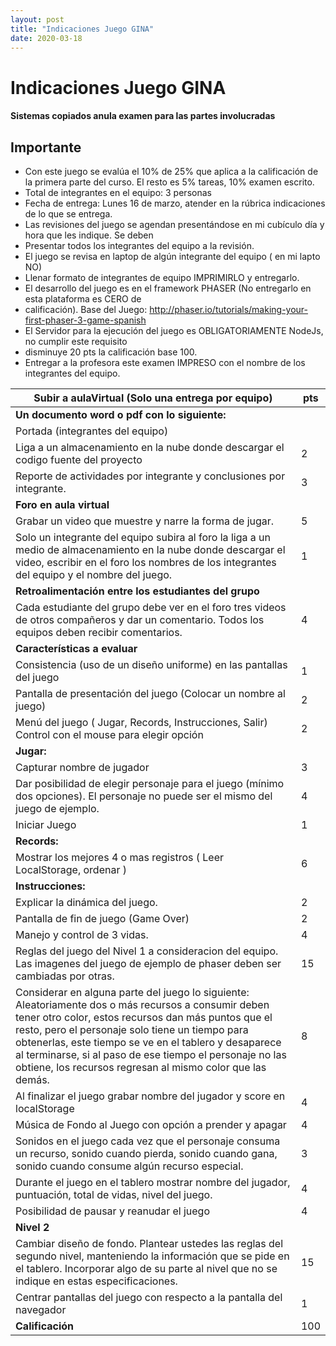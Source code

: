 ```yaml
---
layout: post
title: "Indicaciones Juego GINA"
date: 2020-03-18
---
```

# Indicaciones Juego GINA

#### Sistemas copiados anula examen para las partes involucradas

## Importante
* Con este juego se evalúa el 10% de 25% que aplica a la calificación de la primera parte del curso. El resto es 5% tareas, 10% examen escrito.
* Total de integrantes en el equipo: 3 personas
* Fecha de entrega: Lunes 16 de marzo, atender en la rúbrica indicaciones de lo que se entrega.
* Las revisiones del juego se agendan presentándose en mi cubículo día y hora que les indique. Se deben
* Presentar todos los integrantes del equipo a la revisión.
* El juego se revisa en laptop de algún integrante del equipo ( en mi lapto NO)
* Llenar formato de integrantes de equipo IMPRIMIRLO y entregarlo.
* El desarrollo del juego es en el framework PHASER (No entregarlo en esta plataforma es CERO de
* calificación). Base del Juego: http://phaser.io/tutorials/making-your-first-phaser-3-game-spanish
* El Servidor para la ejecución del juego es OBLIGATORIAMENTE NodeJs, no cumplir este requisito
* disminuye 20 pts la calificación base 100.
* Entregar a la profesora este examen IMPRESO con el nombre de los integrantes del equipo.

| Subir a aulaVirtual (Solo una entrega por equipo)                                                                                                                                                                                                                                                                                                                                                  | pts |
|----------------------------------------------------------------------------------------------------------------------------------------------------------------------------------------------------------------------------------------------------------------------------------------------------------------------------------------------------------------------------------------------------|-----|
| **Un documento word o pdf con lo siguiente:**                                                                                                                                                                                                                                                                      |     |
| Portada (integrantes del equipo)                                                                                                                                                                                                                                                                                                                                                                 |     |
| Liga a un almacenamiento en la nube donde descargar el codigo fuente del proyecto                                                                                                                                                                                                                                                                                                                | 2   |
| Reporte de actividades por integrante y conclusiones por integrante.                                                                                                                                                                                                                                                                                                                             | 3   |
| **Foro en aula virtual**                                                                                                                                                                                                                                                                                                                                                                               |     |
| Grabar un video que muestre y narre la forma de jugar.                                                                                                                                                                                                                                                                                                                                           | 5   |
| Solo un integrante del equipo subira al foro la liga a un medio de almacenamiento en la nube donde descargar el video, escribir en el foro los nombres de los integrantes del equipo y el nombre del juego.                                                                                                                                                                                      | 1   |
| **Retroalimentación entre los estudiantes del grupo**                                                                                                                                                                                                                                                                                                                                                  |     |
| Cada estudiante del grupo debe ver en el foro tres videos de otros compañeros y dar un comentario. Todos los equipos deben recibir comentarios.                                                                                                                                                                                                                                                  | 4   |
| **Características a evaluar**                                                                                                                                                                                                                                                                                                                                                                         |     |
| Consistencia (uso de un diseño uniforme) en las pantallas del juego                                                                                                                                                                                                                                                                                                                                | 1   |
| Pantalla de presentación del juego (Colocar un nombre al juego)                                                                                                                                                                                                                                                                                                                                    | 2   |
| Menú del juego ( Jugar, Records, Instrucciones, Salir) Control con el mouse para elegir opción                                                                                                                                                                                                                                                                                                     | 2   |
| **Jugar:**                                                                                                                                                                                                                                                                                                                                                                                             |     |
| Capturar nombre de jugador                                                                                                                                                                                                                                                                                                                                                                      | 3   |
| Dar posibilidad de elegir personaje para el juego (mínimo dos opciones). El personaje no puede ser el mismo del juego de ejemplo.                                                                                                                                                                                                                                                               | 4   |
| Iniciar Juego                                                                                                                                                                                                                                                                                                                                                                                   | 1   |
| **Records:**                                                                                                                                                                                                                                                                                                                                                                                           |     |
| Mostrar los mejores 4 o mas registros ( Leer LocalStorage, ordenar )                                                                                                                                                                                                                                                                                                                               | 6   |
| **Instrucciones:** |
| Explicar la dinámica del juego.                                                                                                                                                                                                                                                                                                                                                     | 2   |
| Pantalla de fin de juego (Game Over)                                                                                                                                                                                                                                                                                                                                                               | 2   |
| Manejo y control de 3 vidas.                                                                                                                                                                                                                                                                                                                                                                       | 4   |
| Reglas del juego del Nivel 1 a consideracion del equipo. Las imagenes del juego de ejemplo de phaser deben ser cambiadas por otras.                                                                                                                                                                                                                                                                | 15  |
|  Considerar en alguna parte del juego lo siguiente: Aleatoriamente dos o más recursos a consumir deben tener otro color, estos recursos dan más puntos que el resto, pero el personaje solo tiene un tiempo para obtenerlas, este tiempo se ve en el tablero y desaparece al terminarse, si al paso de ese tiempo el personaje no las obtiene, los recursos regresan al mismo color que las demás. | 8   |
| Al finalizar el juego grabar nombre del jugador y score en localStorage                                                                                                                                                                                                                                                                                                                            | 4   |
| Música de Fondo al Juego con opción a prender y apagar                                                                                                                                                                                                                                                                                                                                             | 4   |
|  Sonidos en el juego cada vez que el personaje consuma un recurso, sonido cuando pierda, sonido cuando gana, sonido cuando consume algún recurso especial.                                                                                                                                                                                                                                         | 3   |
| Durante el juego en el tablero mostrar nombre del jugador, puntuación, total de vidas, nivel del juego.                                                                                                                                                                                                                                                                                            | 4   |
| Posibilidad de pausar y reanudar el juego                                                                                                                                                                                                                                                                                                                                                          | 4   |
|**Nivel 2**|
|Cambiar diseño de fondo. Plantear ustedes las reglas del segundo nivel, manteniendo la información que se pide en el tablero. Incorporar algo de su parte al nivel que no se indique en estas especificaciones.                                                                                                                                                    | 15  |
| Centrar pantallas del juego con respecto a la pantalla del navegador                                                                                                                                                                                                                                                                                                                               | 1   |
| **Calificación**                                                                                                                                                                                                                                                                                                                                                                                       | 100 |
